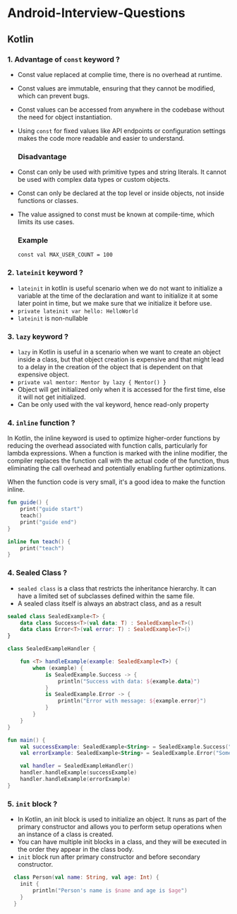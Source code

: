 # Android-Interview-Questions

## Kotlin 

### 1. Advantage of `const` keyword ? 
- Const value replaced at complie time, there is no overhead at runtime.
- Const values are immutable, ensuring that they cannot be modified, which can prevent bugs.
- Const values can be accessed from anywhere in the codebase without the need for object instantiation.
- Using `const` for fixed values like API endpoints or configuration settings makes the code more readable and easier to understand.
  
  ### Disadvantage
- Const can only be used with primitive types and string literals. It cannot be used with complex data types or custom objects.
- Const can only be declared at the top level or inside objects, not inside functions or classes.
- The value assigned to const must be known at compile-time, which limits its use cases.

  ### Example

   `const val MAX_USER_COUNT = 100`
  

### 2. `lateinit` keyword ?
  - `lateinit` in kotlin is useful scenario when we do not want to initialize a variable at the time of the declaration and want to
    initialize it at some later point in time, but we make sure that we initialize it before use.
  - `private lateinit var hello: HelloWorld`
  - `lateinit` is non-nullable


### 3. `lazy` keyword ?
 - `lazy` in Kotlin is useful in a scenario when we want to create an object inside a class, but that object creation is expensive and
   that might lead to a delay in the creation of the object that is dependent on that expensive object.
 - `private val mentor: Mentor by lazy { Mentor() }`
 - Object will get initialized only when it is accessed for the first time, else it will not get initialized.
 - Can be only used with the val keyword, hence read-only property

### 4. `inline` function ?
In Kotlin, the inline keyword is used to optimize higher-order functions by reducing the overhead associated with function calls, particularly for lambda expressions. 
When a function is marked with the inline modifier, the compiler replaces the function call with the actual code of the function, thus eliminating the call overhead and potentially enabling further optimizations.

When the function code is very small, it's a good idea to make the function inline.

```kotlin
fun guide() {
    print("guide start")
    teach()
    print("guide end")
}

inline fun teach() {
    print("teach")
}
```

### 4. Sealed Class ?
- `sealed class` is a class that restricts the inheritance hierarchy. It can have a limited set of subclasses defined within the same file.
- A sealed class itself is always an abstract class, and as a result

``` kotlin
sealed class SealedExample<T> {
    data class Success<T>(val data: T) : SealedExample<T>()
    data class Error<T>(val error: T) : SealedExample<T>()
}

class SealedExampleHandler {

    fun <T> handleExample(example: SealedExample<T>) {
        when (example) {
            is SealedExample.Success -> {
                println("Success with data: ${example.data}")
            }
            is SealedExample.Error -> {
                println("Error with message: ${example.error}")
            }
        }
    }
}

fun main() {
    val successExample: SealedExample<String> = SealedExample.Success("Operation successful")
    val errorExample: SealedExample<String> = SealedExample.Error("Something went wrong")

    val handler = SealedExampleHandler()
    handler.handleExample(successExample)
    handler.handleExample(errorExample)
}
```

### 5. `init` block ?
- In Kotlin, an init block is used to initialize an object. It runs as part of the primary constructor and allows you to perform setup operations when an instance of a class is created.
- You can have multiple init blocks in a class, and they will be executed in the order they appear in the class body.
- `init` block run after primary constructor and before secondary constructor. 

``` kotlin
  class Person(val name: String, val age: Int) {
    init {
        println("Person's name is $name and age is $age")
    }
  }
```

